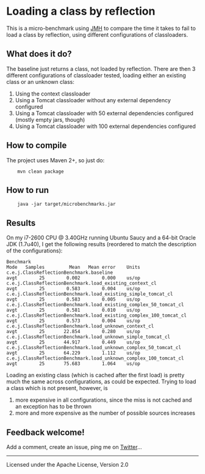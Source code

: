 Loading a class by reflection
======

This is a micro-benchmark using [JMH](http://openjdk.java.net/projects/code-tools/jmh/) to compare the time it takes to fail to load a class by reflection, using different configurations of classloaders.

## What does it do?

The baseline just returns a class, not loaded by reflection. There are then 3 different configurations of classloader tested, loading either an existing class or an unknown class:

  1. Using the context classloader
  1. Using a Tomcat classloader without any external dependency configured
  1. Using a Tomcat classloader with 50 external dependencies configured (mostly empty jars, though)
  1. Using a Tomcat classloader with 100 external dependencies configured

## How to compile

The project uses Maven 2+, so just do:

        mvn clean package

## How to run

        java -jar target/microbenchmarks.jar

## Results

On my i7-2600 CPU @ 3.40GHz running Ubuntu Saucy and a 64-bit Oracle JDK (1.7u40), I get the following results (reordered to match the description of the configurations):

    Benchmark                                                              Mode   Samples         Mean   Mean error    Units
    c.e.j.ClassReflectionBenchmark.baseline                                avgt        25        0.002        0.000    us/op
    c.e.j.ClassReflectionBenchmark.load_existing_context_cl                avgt        25        0.583        0.004    us/op
    c.e.j.ClassReflectionBenchmark.load_existing_simple_tomcat_cl          avgt        25        0.583        0.005    us/op
    c.e.j.ClassReflectionBenchmark.load_existing_complex_50_tomcat_cl      avgt        25        0.581        0.010    us/op
    c.e.j.ClassReflectionBenchmark.load_existing_complex_100_tomcat_cl     avgt        25        0.573        0.004    us/op
    c.e.j.ClassReflectionBenchmark.load_unknown_context_cl                 avgt        25       22.854        0.280    us/op
    c.e.j.ClassReflectionBenchmark.load_unknown_simple_tomcat_cl           avgt        25       44.917        0.449    us/op
    c.e.j.ClassReflectionBenchmark.load_unknown_complex_50_tomcat_cl       avgt        25       64.229        1.112    us/op
    c.e.j.ClassReflectionBenchmark.load_unknown_complex_100_tomcat_cl      avgt        25       75.683        1.064    us/op

Loading an existing class (which is cached after the first load) is pretty much the same across configurations, as could be expected. Trying to load a class which is not present, however, is

  1. more expensive in all configurations, since the miss is not cached and an exception has to be thrown
  1. more and more expensive as the number of possible sources increases

## Feedback welcome!

Add a comment, create an issue, ping me on [Twitter](https://twitter.com/fpavageau)...


------

Licensed under the Apache License, Version 2.0
